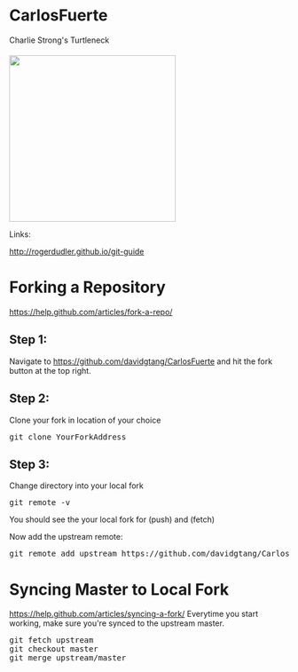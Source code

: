 # CarlosFuerte
Charlie Strong's Turtleneck


<img src="https://s3.amazonaws.com/cuttings/backgrounds/291230/Charlie%20Strong.jpg" width="300px" style="display: inline-block; margin-top: 5px;">

Links:

http://rogerdudler.github.io/git-guide

# Forking a Repository
https://help.github.com/articles/fork-a-repo/

## Step 1:
Navigate to https://github.com/davidgtang/CarlosFuerte and hit the fork button at the top right.

## Step 2:
Clone your fork in location of your choice
<pre>
git clone YourForkAddress
</pre>

## Step 3:
Change directory into your local fork
<pre>
git remote -v
</pre>

You should see the your local fork for (push) and (fetch)

Now add the upstream remote:
<pre>
git remote add upstream https://github.com/davidgtang/CarlosFuerte
</pre>

# Syncing Master to Local Fork
https://help.github.com/articles/syncing-a-fork/
Everytime you start working, make sure you're synced to the upstream master.
<pre>
git fetch upstream
git checkout master
git merge upstream/master
</pre>

